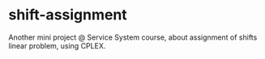 # shift-assignment
Another mini project @ Service System course, about assignment of shifts linear problem, using CPLEX.
